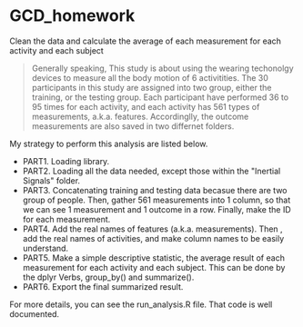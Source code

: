 # GCD_homework
Clean the data and calculate the average of each measurement for each activity and each subject

>Generally speaking,  This study is about using the wearing techonolgy devices to measure all the body motion of 6 activitities. 
The 30 participants in this study are assigned into two group, either the training, or the testing group.
Each participant have performed 36 to 95 times for each activity, and each activity has 561 types of measurements, a.k.a. features.
Accordinglly, the outcome measurements are also saved in two differnet folders.

My strategy to perform this analysis are listed below.
+ PART1. Loading library.
+ PART2. Loading all the data needed, except those within the "Inertial Signals" folder.
+ PART3. Concatenating training and testing data becasue there are two group of people. Then, gather 561 measurements into 1 column, so that we can see 1 measurement and 1 outcome in a row. Finally, make the ID for each measurement.
+ PART4. Add the real names of features (a.k.a. measurements). Then , add the real names of activities, and make column names to be easily understand.
+ PART5. Make a simple descriptive statistic, the average result of each measurement for each activity and each subject. This can be done by the dplyr Verbs, group_by() and summarize().
+ PART6. Export the final summarized result.

For more details, you can see the run_analysis.R file.
That code is well documented.
